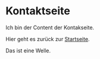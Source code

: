 Kontaktseite
============

Ich bin der Content der Kontakseite.

Hier geht es zurück zur [Startseite](/).

Das ist eine Welle.
